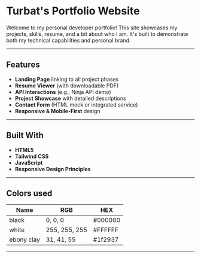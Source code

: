 #  Turbat's Portfolio Website

Welcome to my personal developer portfolio! This site showcases my projects, skills, resume, and a bit about who I am. It's built to demonstrate both my technical capabilities and personal brand.

---

## Features

-  **Landing Page** linking to all project phases
- **Resume Viewer** (with downloadable PDF)
-  **API Interactions** (e.g., Ninja API demo)
-  **Project Showcase** with detailed descriptions
-  **Contact Form** (HTML mock or integrated service)
-  **Responsive & Mobile-First** design

---

## Built With

- **HTML5**
- **Tailwind CSS**
- **JavaScript**
- **Responsive Design Principles**

---

## Colors used

| Name       | RGB           | HEX     |
|------------|---------------|---------|
| black      | 0, 0, 0       | #000000 |
| white      | 255, 255, 255 | #FFFFFF |
| ebony clay | 31, 41, 55    | #1f2937 |
---
